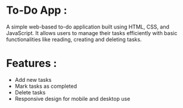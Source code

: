 # To-Do App :
A simple web-based to-do application built using HTML, CSS, and JavaScript. It allows users to manage their tasks efficiently with basic functionalities like reading, creating and deleting tasks.

# Features :
- Add new tasks
- Mark tasks as completed
- Delete tasks
- Responsive design for mobile and desktop use
